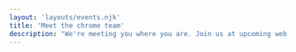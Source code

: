 ```yaml
---
layout: 'layouts/events.njk'
title: 'Meet the chrome team'
description: "We're meeting you where you are. Join us at upcoming web conferences in your region."
---
```

